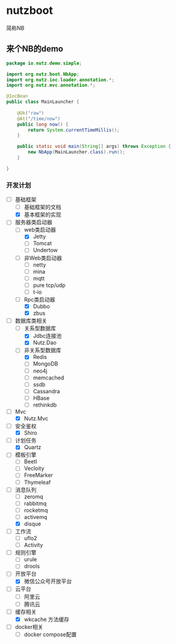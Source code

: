 # nutzboot
简称NB

## 来个NB的demo

```java
package io.nutz.demo.simple;

import org.nutz.boot.NbApp;
import org.nutz.ioc.loader.annotation.*;
import org.nutz.mvc.annotation.*;

@IocBean
public class MainLauncher {
    
    @Ok("raw")
    @At("/time/now")
    public long now() {
        return System.currentTimeMillis();
    }

    public static void main(String[] args) throws Exception {
        new NbApp(MainLauncher.class).run();
    }

}
```

### 开发计划

- [ ] 基础框架
	- [ ] 基础框架的文档
	- [x] 基本框架的实现
- [ ] 服务器类启动器
	- [ ] web类启动器
		- [x] Jetty
		- [ ] Tomcat
		- [ ] Undertow
	- [ ] 非Web类启动器
		- [ ] netty
		- [ ] mina
		- [ ] mqtt
		- [ ] pure tcp/udp
		- [ ] t-io
	- [ ] Rpc类启动器
		- [x] Dubbo
		- [x] zbus
- [ ] 数据库类相关
	- [ ] 关系型数据库
		- [x] Jdbc连接池
		- [x] Nutz.Dao
	- [ ] 非关系型数据库
		- [x] Redis
		- [ ] MongoDB
		- [ ] neo4j
		- [ ] memcached
		- [ ] ssdb
		- [ ] Cassandra
		- [ ] HBase
		- [ ] rethinkdb
- [ ] Mvc
	- [x] Nutz.Mvc
- [ ] 安全鉴权
	- [x] Shiro
- [ ] 计划任务
	- [x] Quartz
- [ ] 模板引擎
	- [ ] Beetl
	- [ ] Vecloity
	- [ ] FreeMarker
	- [ ] Thymeleaf
- [ ] 消息队列
	- [ ] zeromq
	- [ ] rabbitmq
	- [ ] rocketmq
	- [ ] activemq
	- [x] disque
- [ ] 工作流
	- [ ] uflo2
	- [ ] Activity
- [ ] 规则引擎
	- [ ] urule
	- [ ] drools
- [ ] 开放平台
	- [x] 微信公众号开放平台
- [ ] 云平台
	- [ ] 阿里云
	- [ ] 腾讯云
- [ ] 缓存相关
	- [x] wkcache 方法缓存
- [ ] docker相关
	- [ ] docker compose配置
